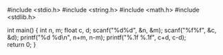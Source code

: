 
#include <stdio.h>
#include <string.h>
#include <math.h>
#include <stdlib.h>

int main()
{
	int n, m;
    float c, d;
    scanf("%d%d", &n, &m);
    scanf("%f%f", &c, &d);
    printf("%d %d\n", n+m, n-m);
    printf("%.1f %.1f", c+d, c-d);        
    return 0;
}
